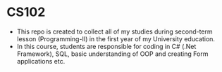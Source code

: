 # CS102
- This repo is created to collect all of my studies during second-term lesson (Programming-II) in the first year of my University education.
- In this course, students are responsible for coding in C# (.Net Framework), SQL, basic understanding of OOP and creating Form applications etc.  
